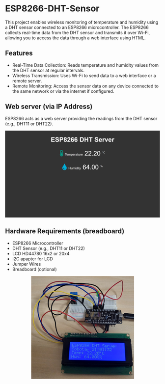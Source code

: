 # ESP8266-DHT-Sensor
This project enables wireless monitoring of temperature and humidity using a DHT sensor connected to an ESP8266 microcontroller. The ESP8266 collects real-time data from the DHT sensor and transmits it over Wi-Fi, allowing you to access the data through a web interface using HTML.

## Features
- Real-Time Data Collection: Reads temperature and humidity values from the DHT sensor at regular intervals.
- Wireless Transmission: Uses Wi-Fi to send data to a web interface or a remote server.
- Remote Monitoring: Access the sensor data on any device connected to the same network or via the internet if configured.

## Web server (via IP Address)
ESP8266 acts as a web server providing the readings from the DHT sensor (e.g., DHT11 or DHT22).
<div align="center">
    <img src="img/page.png" alt="Application Screenshot 1" width="600" style="display: inline-block;"/>
</div>

## Hardware Requirements (breadboard)
- ESP8266 Microcontroller
- DHT Sensor (e.g., DHT11 or DHT22)
- LCD HD44780 16x2 or 20x4
- I2C apapter for LCD 
- Jumper Wires
- Breadboard (optional)
<div align="center">
    <img src="img/bare_project.jpg" alt="Application Screenshot 2" width="335" style="display: inline-block;"/>
</div>
